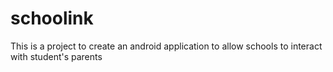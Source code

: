 # schoolink
This is a project to create an android application to allow schools to interact with student's parents
